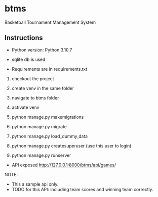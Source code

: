 # btms
Basketball Tournament Management System

Instructions
------
* Python version: Python 3.10.7

* sqlite db is used

* Requirements are in requirements.txt



1. checkout the project 

2. create venv in the same folder

3. navigate to btms folder
 
4. activate venv

5. python manage.py makemigrations

6. python manage.py migrate

7. python manage.py load_dummy_data

8. python manage.py createsuperuser (use this user to login)

9. python manage.py runserver

* API exposed http://127.0.0.1:8000/btms/api/games/

NOTE: 
* This a sample api only. 
* TODO for this API: including team scores and winning team correctly.




